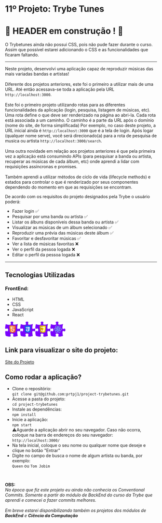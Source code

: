 # 11º Projeto: Trybe Tunes

# :construction: HEADER em construção ! :construction:
O Trybetunes ainda não possui CSS, pois não pude fazer durante o curso. Assim que possível estarei adicionando o CSS e as funcionalidades que ficaram faltando.
<!-- <p align="center">

<img src="" alt="Header" />
</p> -->
<hr/>

Neste projeto, desenvolvi uma aplicação capaz de reproduzir músicas das mais variadas bandas e artistas!<br><br>
Diferente dos projetos anteriores, este foi o primeiro a utilizar mais de uma URL. Até então acessava-se toda a aplicação pela URL `http://localhost:3000`.<br><br>
Este foi o primeiro projeto utilizando rotas para as diferentes funcionalidades da aplicação (login, pesquisa, listagem de músicas, etc).<br>
Uma rota define o que deve ser renderizado na página ao abri-la. Cada rota está associada a um caminho. O caminho é a parte da URL após o domínio (nome do site, de forma simplificada) Por exemplo, no caso deste projeto, a URL inicial ainda é `http://localhost:3000` que é a tela de login. Após logar (qualquer nome serve), você será direcionado(a) para a rota de pesquisa de musica ou artista `http://localhost:3000/search`.<br><br>
Uma outra novidade em relação aos projetos anteriores é que pela primeira vez a aplicação está consumindo APIs (para pesquisar a banda ou artista, recuperar as músicas de cada álbum, etc) onde aprendi a lidar com requisições assíncronas e promises.<br><br>
Também aprendi a utilizar métodos de ciclo de vida (lifecycle methods) e estados para controlar o que é renderizado por seus componentes dependendo do momento em que as requisições se encontram.
<br>

De acordo com os requisitos do projeto designados pela Trybe o usuário poderá:<br>
- Fazer login ✅
- Pesquisar por uma banda ou artista ✅
- Listar os álbuns disponíveis dessa banda ou artista ✅
- Visualizar as músicas de um álbum selecionado ✅
- Reproduzir uma prévia das músicas deste álbum ✅
- Favoritar e desfavoritar músicas ✅
- Ver a lista de músicas favoritas ❌
- Ver o perfil da pessoa logada ❌
- Editar o perfil da pessoa logada ❌
<hr/>

## Tecnologias Utilizadas

### FrontEnd:

- HTML
- CSS
- JavaScript
- React

<img src="https://github.com/prtpj1/prtpj1/blob/main/Github%20Imgs/html2.png" width="50" height="50" alt="HTML" /><img src="https://github.com/prtpj1/prtpj1/blob/main/Github Imgs/CSS2.png" width="50" height="50" alt="CSS" /><img src="https://github.com/prtpj1/prtpj1/blob/main/Github Imgs/JavaScript2.png" width="50" height="50" alt="CSS" /><img src="https://github.com/prtpj1/prtpj1/blob/main/Github Imgs/React2.png" width="50" height="50" alt="React Icon" />
## Link para visualizar o site do projeto:

[Site do Projeto](https://prtpj1-trybetunes-black.vercel.app/)

## Como rodar a aplicação?
- Clone o repositório: <br>
`git clone git@github.com:prtpj1/project-trybetunes.git` 
- Acesse a pasta do projeto: <br>
`cd project-trybetunes`
- Instale as dependências: <br>
`npm install`
- Inicie a aplicação: <br>
`npm start` <br>
⚠️Aguarde a aplicação abrir no seu navegador. Caso não ocorra, coloque na barra de endereços do seu navegador: `http://localhost:3000/`
- Na tela inicial, coloque o seu nome ou qualquer nome que deseje e clique no botão "Entrar" <br>
- Digite no campo de busca o nome de algum artista ou banda, por exemplo: <br>
`Queen` ou `Tom Jobim`
<br>

**OBS:**
</br>
*Na época que fiz este projeto eu ainda não conhecia os Conventional Commits. Somente a partir do módulo de BackEnd do curso da Trybe que aprendi e comecei a fazer commits melhores.
</br>
</br>
Em breve estarei disponibilizando também os projetos dos módulos de **BackEnd** e **Ciência da Computação***

